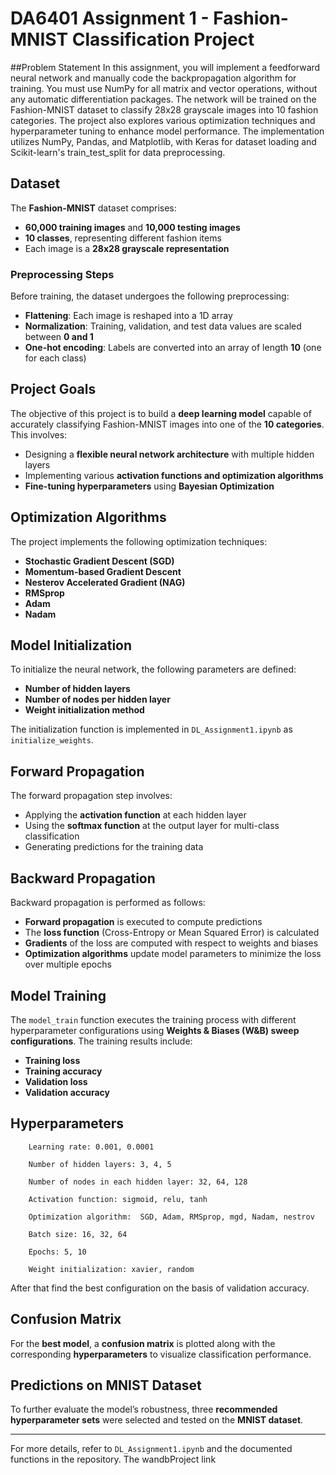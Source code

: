 # DA6401 Assignment 1 - Fashion-MNIST Classification Project
##Problem Statement
In this assignment, you will implement a feedforward neural network and manually code the backpropagation algorithm for training. You must use NumPy for all matrix and vector operations, without any automatic differentiation packages. The network will be trained on the Fashion-MNIST dataset to classify 28x28 grayscale images into 10 fashion categories. The project also explores various optimization techniques and hyperparameter tuning to enhance model performance. The implementation utilizes NumPy, Pandas, and Matplotlib, with Keras for dataset loading and Scikit-learn's train_test_split for data preprocessing.
## Dataset
The **Fashion-MNIST** dataset comprises:
- **60,000 training images** and **10,000 testing images**
- **10 classes**, representing different fashion items
- Each image is a **28x28 grayscale representation**

### **Preprocessing Steps**
Before training, the dataset undergoes the following preprocessing:
- **Flattening**: Each image is reshaped into a 1D array
- **Normalization**: Training, validation, and test data values are scaled between **0 and 1**
- **One-hot encoding**: Labels are converted into an array of length **10** (one for each class)

## Project Goals
The objective of this project is to build a **deep learning model** capable of accurately classifying Fashion-MNIST images into one of the **10 categories**. This involves:
- Designing a **flexible neural network architecture** with multiple hidden layers
- Implementing various **activation functions and optimization algorithms**
- **Fine-tuning hyperparameters** using **Bayesian Optimization**

## Optimization Algorithms
The project implements the following optimization techniques:
- **Stochastic Gradient Descent (SGD)**
- **Momentum-based Gradient Descent**
- **Nesterov Accelerated Gradient (NAG)**
- **RMSprop**
- **Adam**
- **Nadam**

## Model Initialization
To initialize the neural network, the following parameters are defined:
- **Number of hidden layers**
- **Number of nodes per hidden layer**
- **Weight initialization method**

The initialization function is implemented in `DL_Assignment1.ipynb` as `initialize_weights`.

## Forward Propagation
The forward propagation step involves:
- Applying the **activation function** at each hidden layer
- Using the **softmax function** at the output layer for multi-class classification
- Generating predictions for the training data

## Backward Propagation
Backward propagation is performed as follows:
- **Forward propagation** is executed to compute predictions
- The **loss function** (Cross-Entropy or Mean Squared Error) is calculated
- **Gradients** of the loss are computed with respect to weights and biases
- **Optimization algorithms** update model parameters to minimize the loss over multiple epochs

## Model Training
The `model_train` function executes the training process with different hyperparameter configurations using **Weights & Biases (W&B) sweep configurations**. The training results include:
- **Training loss**
- **Training accuracy**
- **Validation loss**
- **Validation accuracy** 
## Hyperparameters

        Learning rate: 0.001, 0.0001

        Number of hidden layers: 3, 4, 5

        Number of nodes in each hidden layer: 32, 64, 128

        Activation function: sigmoid, relu, tanh

        Optimization algorithm:  SGD, Adam, RMSprop, mgd, Nadam, nestrov

        Batch size: 16, 32, 64

        Epochs: 5, 10

        Weight initialization: xavier, random
  After that find the best configuration on the basis of validation accuracy.

## Confusion Matrix
For the **best model**, a **confusion matrix** is plotted along with the corresponding **hyperparameters** to visualize classification performance.

## Predictions on MNIST Dataset
To further evaluate the model’s robustness, three **recommended hyperparameter sets** were selected and tested on the **MNIST dataset**. 


---
For more details, refer to `DL_Assignment1.ipynb` and the documented functions in the repository.
The wandbProject link 


